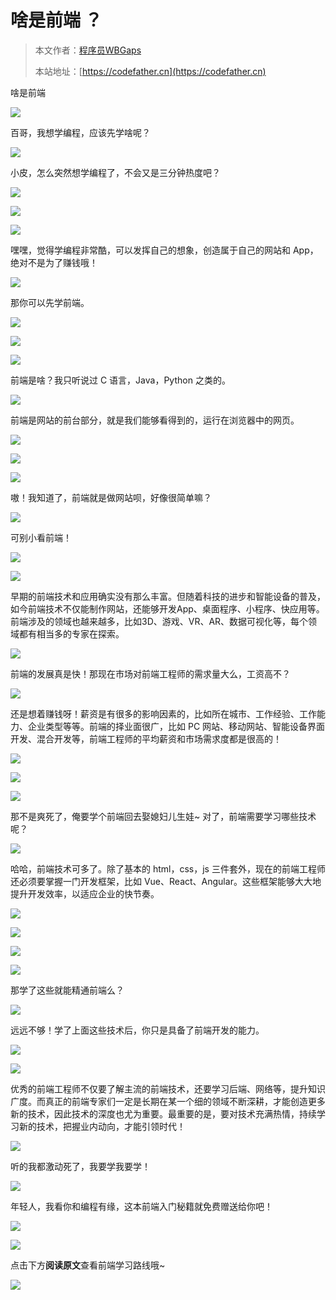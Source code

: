 # 啥是前端 ？

> 本文作者：[程序员WBGaps](https://yuyuanweb.feishu.cn/wiki/Abldw5WkjidySxkKxU2cQdAtnah)
>
> 本站地址：[https://codefather.cn](https://codefather.cn)

啥是前端





![](https://pic.yupi.icu/5563/202311071337618.jpeg)

百哥，我想学编程，应该先学啥呢？

![](https://pic.yupi.icu/5563/202311071337646.png)

小皮，怎么突然想学编程了，不会又是三分钟热度吧？

![](https://pic.yupi.icu/5563/202311071337646.png)



![](https://pic.yupi.icu/5563/202311071337595.jpeg)







![](https://pic.yupi.icu/5563/202311071337618.jpeg)

嘿嘿，觉得学编程非常酷，可以发挥自己的想象，创造属于自己的网站和 App，绝对不是为了赚钱哦！

![](https://pic.yupi.icu/5563/202311071337646.png)

那你可以先学前端。

![](https://pic.yupi.icu/5563/202311071337646.png)

![](https://pic.yupi.icu/5563/202311071337655.jpeg)



![](https://pic.yupi.icu/5563/202311071337618.jpeg)

前端是啥？我只听说过 C 语言，Java，Python 之类的。

![](https://pic.yupi.icu/5563/202311071337646.png)

前端是网站的前台部分，就是我们能够看得到的，运行在浏览器中的网页。

![](https://pic.yupi.icu/5563/202311071337646.png)





![](https://pic.yupi.icu/5563/202311071337590.jpeg)



![](https://pic.yupi.icu/5563/202311071337598.jpeg)

嗷！我知道了，前端就是做网站呗，好像很简单嘛？

![](https://pic.yupi.icu/5563/202311071337646.png)

可别小看前端！

![](https://pic.yupi.icu/5563/202311071337646.png)

![](https://pic.yupi.icu/5563/202311071337353.jpeg)



早期的前端技术和应用确实没有那么丰富。但随着科技的进步和智能设备的普及，如今前端技术不仅能制作网站，还能够开发App、桌面程序、小程序、快应用等。前端涉及的领域也越来越多，比如3D、游戏、VR、AR、数据可视化等，每个领域都有相当多的专家在探索。







![](https://pic.yupi.icu/5563/202311071337618.jpeg)

前端的发展真是快！那现在市场对前端工程师的需求量大么，工资高不？

![](https://pic.yupi.icu/5563/202311071337646.png)

还是想着赚钱呀！薪资是有很多的影响因素的，比如所在城市、工作经验、工作能力、企业类型等等。前端的择业面很广，比如 PC 网站、移动网站、智能设备界面开发、混合开发等，前端工程师的平均薪资和市场需求度都是很高的！

![](https://pic.yupi.icu/5563/202311071337646.png)













![](https://pic.yupi.icu/5563/202311071337595.jpeg)





![](https://pic.yupi.icu/5563/202311071337481.jpeg)

那不是爽死了，俺要学个前端回去娶媳妇儿生娃~ 对了，前端需要学习哪些技术呢？

![](https://pic.yupi.icu/5563/202311071337646.png)

哈哈，前端技术可多了。除了基本的 html，css，js 三件套外，现在的前端工程师还必须要掌握一门开发框架，比如 Vue、React、Angular。这些框架能够大大地提升开发效率，以适应企业的快节奏。

![](https://pic.yupi.icu/5563/202311071337646.png)











![](https://pic.yupi.icu/5563/202311071337595.jpeg)



![](https://pic.yupi.icu/5563/202311071337342.jpeg)



![](https://pic.yupi.icu/5563/202311071337618.jpeg)

那学了这些就能精通前端么？

![](https://pic.yupi.icu/5563/202311071337646.png)

远远不够！学了上面这些技术后，你只是具备了前端开发的能力。

![](https://pic.yupi.icu/5563/202311071337646.png)





![](https://pic.yupi.icu/5563/202311071337384.jpeg)



优秀的前端工程师不仅要了解主流的前端技术，还要学习后端、网络等，提升知识广度。而真正的前端专家们一定是长期在某一个细的领域不断深耕，才能创造更多新的技术，因此技术的深度也尤为重要。最重要的是，要对技术充满热情，持续学习新的技术，把握业内动向，才能引领时代！





![](https://pic.yupi.icu/5563/202311071337377.jpeg)

听的我都激动死了，我要学我要学！

![](https://pic.yupi.icu/5563/202311071337646.png)

年轻人，我看你和编程有缘，这本前端入门秘籍就免费赠送给你吧！

![](https://pic.yupi.icu/5563/202311071337646.png)



![](https://pic.yupi.icu/5563/202311071337655.jpeg)



点击下方**阅读原文**查看前端学习路线哦~



![](https://pic.yupi.icu/5563/202311071337455.jpeg)